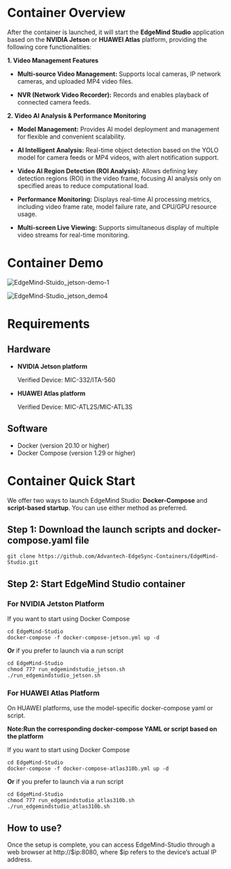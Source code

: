 # Container Overview

After the container is launched, it will start the **EdgeMind Studio** application based on the **NVIDIA Jetson** or **HUAWEI Atlas** platform, providing the following core functionalities:

**1. Video Management Features**
- **Multi-source Video Management:** Supports local cameras, IP network cameras, and uploaded MP4 video files.

- **NVR (Network Video Recorder):** Records and enables playback of connected camera feeds.

**2. Video AI Analysis & Performance Monitoring**
- **Model Management:** Provides AI model deployment and management for flexible and convenient scalability.

- **AI Intelligent Analysis:** Real-time object detection based on the YOLO model for camera feeds or MP4 videos, with alert notification support.

- **Video AI Region Detection (ROI Analysis):** Allows defining key detection regions (ROI) in the video frame, focusing AI analysis only on specified areas to reduce computational load.

- **Performance Monitoring:** Displays real-time AI processing metrics, including video frame rate, model failure rate, and CPU/GPU resource usage.

- **Multi-screen Live Viewing:** Supports simultaneous display of multiple video streams for real-time monitoring.

# Container Demo

![EdgeMind-Stuido_jetson-demo-1](https://github.com/user-attachments/assets/bd595a4c-03b1-4123-a7ca-2f0d91558f82)

![EdgeMind-Studio_jetson_demo4](https://github.com/user-attachments/assets/7d0a0d20-56f8-4e2b-b1ec-6df2d47b04b3)



# Requirements

## Hardware

- **NVIDIA Jetson platform**
  
  Verified Device: MIC-332/ITA-560 

- **HUAWEI Atlas platform**
  
  Verified Device: MIC-ATL2S/MIC-ATL3S

## Software

- Docker (version 20.10 or higher)
- Docker Compose (version 1.29 or higher)


# Container Quick Start
We offer two ways to launch EdgeMind Studio: **Docker-Compose** and **script-based startup**. You can use either method as preferred.
## Step 1: Download the launch scripts and docker-compose.yaml file
```shell
git clone https://github.com/Advantech-EdgeSync-Containers/EdgeMind-Studio.git
```
## Step 2: Start EdgeMind Studio container

### For NVIDIA Jetston Platform
If you want to start using Docker Compose
```shell
cd EdgeMind-Studio 
docker-compose -f docker-compose-jetson.yml up -d
```
**Or** if you prefer to launch via a run script
```shell
cd EdgeMind-Studio 
chmod 777 run_edgemindstudio_jetson.sh
./run_edgemindstudio_jetson.sh
```
### For HUAWEI Atlas Platform
On HUAWEI platforms, use the model-specific docker-compose yaml or script.

**Note:Run the corresponding docker-compose YAML or script based on the platform**

If you want to start using Docker Compose
```shell
cd EdgeMind-Studio
docker-compose -f docker-compose-atlas310b.yml up -d 
```
**Or** if you prefer to launch via a run script
```shell
cd EdgeMind-Studio 
chmod 777 run_edgemindstudio_atlas310b.sh
./run_edgemindstudio_atlas310b.sh
```
## How to use?
Once the setup is complete, you can access EdgeMind-Studio through a web browser at http://$ip:8080, where $ip refers to the device’s actual IP address.

